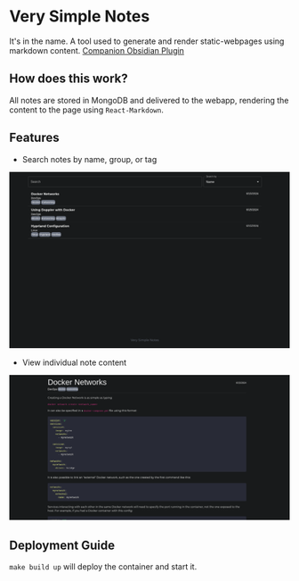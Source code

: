 # Very Simple Notes

It's in the name. A tool used to generate and render static-webpages using markdown content.
[Companion Obsidian Plugin](https://github.com/jaypyles/very-simple-notes-obsidian)

## How does this work?

All notes are stored in MongoDB and delivered to the webapp, rendering the content to the page using `React-Markdown`.

## Features

- Search notes by name, group, or tag

![List of notes](https://github.com/jaypyles/very-simple-notes/blob/master/docs/NoteList.png)

- View individual note content

![Individual note](https://github.com/jaypyles/very-simple-notes/blob/master/docs/SingleNote.png)

## Deployment Guide

`make build up` will deploy the container and start it.
